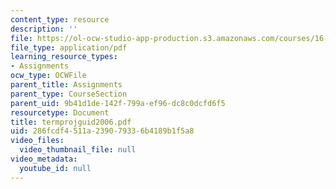 ```yaml
---
content_type: resource
description: ''
file: https://ol-ocw-studio-app-production.s3.amazonaws.com/courses/16-423j-aerospace-biomedical-and-life-support-engineering-spring-2006/286fcdf4511a239079336b4189b1f5a8_termprojguid2006.pdf
file_type: application/pdf
learning_resource_types:
- Assignments
ocw_type: OCWFile
parent_title: Assignments
parent_type: CourseSection
parent_uid: 9b41d1de-142f-799a-ef96-dc8c0dcfd6f5
resourcetype: Document
title: termprojguid2006.pdf
uid: 286fcdf4-511a-2390-7933-6b4189b1f5a8
video_files:
  video_thumbnail_file: null
video_metadata:
  youtube_id: null
---
```

